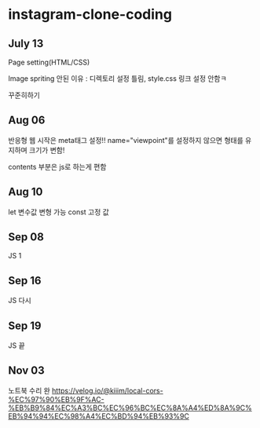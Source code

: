 # instagram-clone-coding
## July 13
Page setting(HTML/CSS)

Image spriting 안된 이유 : 디렉토리 설정 틀림, style.css 링크 설정 안함ㅋ

꾸준히하기

## Aug 06
반응형 웹 시작은 meta태그 설정!!
name="viewpoint"를 설정하지 않으면 형태를 유지하며 크기가 변함!

contents 부분은 js로 하는게 편함 

## Aug 10
let 변수값 변형 가능
const 고정 값

## Sep 08
JS 1

## Sep 16
JS 다시

## Sep 19
JS 끝

## Nov 03
노트북 수리 완
https://velog.io/@kiiim/local-cors-%EC%97%90%EB%9F%AC-%EB%B9%84%EC%A3%BC%EC%96%BC%EC%8A%A4%ED%8A%9C%EB%94%94%EC%98%A4%EC%BD%94%EB%93%9C
